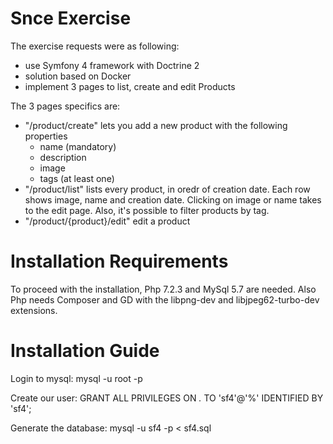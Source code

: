 # Snce Exercise
The exercise requests were as following:
- use Symfony 4 framework with Doctrine 2
- solution based on Docker
- implement 3 pages to list, create and edit Products

The 3 pages specifics are:
- "/product/create" lets you add a new product with the following properties
  - name (mandatory)
  - description
  - image
  - tags (at least one)
- "/product/list" lists every product, in oredr of creation date. Each row shows image, name and creation date.
  Clicking on image or name takes to the edit page. Also, it's possible to filter products by tag.
- "/product/{product}/edit" edit a product

# Installation Requirements
To proceed with the installation, Php 7.2.3 and MySql 5.7 are needed. 
Also Php needs Composer and GD with the libpng-dev and libjpeg62-turbo-dev extensions.

# Installation Guide



Login to mysql:
mysql -u root -p

Create our user:
GRANT ALL PRIVILEGES ON *.* TO 'sf4'@'%' IDENTIFIED BY 'sf4';

Generate the database:
mysql -u sf4 -p < sf4.sql
